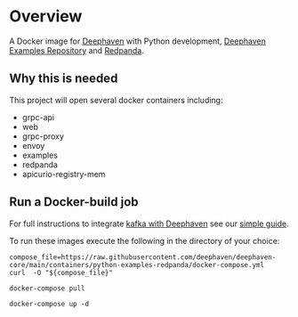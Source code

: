 
# Overview

A Docker image for [Deephaven](https://deephaven.io/core/docs/tutorials/quickstart) with Python development, [Deephaven Examples Repository](https://github.com/deephaven/examples) and [Redpanda](https://github.com/vectorizedio/redpanda).

## Why this is needed

This project will open several docker containers including:
 - grpc-api
 - web
 - grpc-proxy
 - envoy
 - examples
 - redpanda
 - apicurio-registry-mem

## Run a Docker-build job

For full instructions to integrate [kafka with Deephaven](https://deephaven.io/core/docs/conceptual/kafka-in-deephaven/) see our [simple guide](https://deephaven.io/core/docs/how-to-guides/kafka-simple/).

To run these images execute the following in the directory of your choice:

```
compose_file=https://raw.githubusercontent.com/deephaven/deephaven-core/main/containers/python-examples-redpanda/docker-compose.yml
curl  -O "${compose_file}"

docker-compose pull

docker-compose up -d
```

